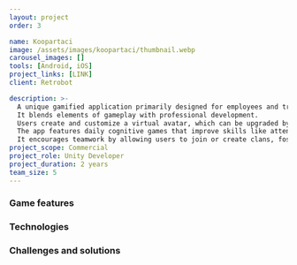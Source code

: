 ```yaml
---
layout: project
order: 3

name: Koopartaci
image: /assets/images/koopartaci/thumbnail.webp
carousel_images: []
tools: [Android, iOS]
project_links: [LINK]
client: Retrobot

description: >-
  A unique gamified application primarily designed for employees and traders of Kooperativa Insurance. \n
  It blends elements of gameplay with professional development. 
  Users create and customize a virtual avatar, which can be upgraded by earning points through a variety of tasks and challenges.
  The app features daily cognitive games that improve skills like attention, memory, and speed, as well as quizzes on insurance knowledge, company trivia, and product education. \n
  It encourages teamwork by allowing users to join or create clans, fostering collaboration and competition for in-game and real-world rewards across game seasons.
project_scope: Commercial
project_role: Unity Developer
project_duration: 2 years
team_size: 5
---
```


### Game features

### Technologies

### Challenges and solutions
